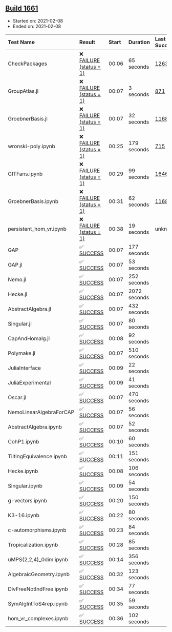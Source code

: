 ## [Build 1661](https://oscarci.mathematik.uni-kl.de/job/oscar-stable/1661/)

* Started on: 2021-02-08
* Ended on: 2021-02-08

| Test Name    | Result | Start | Duration | Last Success | First Failure |
|:-------------|:-------|:------|:---------|:-------------|:--------------|
| CheckPackages | ❌ [FAILURE (status = 1)](https://oscarci.mathematik.uni-kl.de/job/oscar-stable/1661/artifact/logs/build-1661/CheckPackages.log) | 00:06 | 65 seconds | [1263](https://oscarci.mathematik.uni-kl.de/job/oscar-stable/1263/) | [1264](https://oscarci.mathematik.uni-kl.de/job/oscar-stable/1264/) |
| GroupAtlas.jl | ❌ [FAILURE (status = 1)](https://oscarci.mathematik.uni-kl.de/job/oscar-stable/1661/artifact/logs/build-1661/GroupAtlas.jl.log) | 00:07 | 3 seconds | [871](https://oscarci.mathematik.uni-kl.de/job/oscar-stable/871/) | [872](https://oscarci.mathematik.uni-kl.de/job/oscar-stable/872/) |
| GroebnerBasis.jl | ❌ [FAILURE (status = 1)](https://oscarci.mathematik.uni-kl.de/job/oscar-stable/1661/artifact/logs/build-1661/GroebnerBasis.jl.log) | 00:07 | 32 seconds | [1168](https://oscarci.mathematik.uni-kl.de/job/oscar-stable/1168/) | [1169](https://oscarci.mathematik.uni-kl.de/job/oscar-stable/1169/) |
| wronski-poly.ipynb | ❌ [FAILURE (status = 1)](https://oscarci.mathematik.uni-kl.de/job/oscar-stable/1661/artifact/logs/build-1661/wronski-poly.ipynb.log) | 00:25 | 179 seconds | [715](https://oscarci.mathematik.uni-kl.de/job/oscar-stable/715/) | [716](https://oscarci.mathematik.uni-kl.de/job/oscar-stable/716/) |
| GITFans.ipynb | ❌ [FAILURE (status = 1)](https://oscarci.mathematik.uni-kl.de/job/oscar-stable/1661/artifact/logs/build-1661/GITFans.ipynb.log) | 00:29 | 99 seconds | [1646](https://oscarci.mathematik.uni-kl.de/job/oscar-stable/1646/) | [1647](https://oscarci.mathematik.uni-kl.de/job/oscar-stable/1647/) |
| GroebnerBasis.ipynb | ❌ [FAILURE (status = 1)](https://oscarci.mathematik.uni-kl.de/job/oscar-stable/1661/artifact/logs/build-1661/GroebnerBasis.ipynb.log) | 00:31 | 62 seconds | [1168](https://oscarci.mathematik.uni-kl.de/job/oscar-stable/1168/) | [1169](https://oscarci.mathematik.uni-kl.de/job/oscar-stable/1169/) |
| persistent_hom_vr.ipynb | ❌ [FAILURE (status = 1)](https://oscarci.mathematik.uni-kl.de/job/oscar-stable/1661/artifact/logs/build-1661/persistent_hom_vr.ipynb.log) | 00:38 | 19 seconds | unknown | unknown |
| GAP | ✅ [SUCCESS](https://oscarci.mathematik.uni-kl.de/job/oscar-stable/1661/artifact/logs/build-1661/GAP.log) | 00:07 | 177 seconds |  |  |
| GAP.jl | ✅ [SUCCESS](https://oscarci.mathematik.uni-kl.de/job/oscar-stable/1661/artifact/logs/build-1661/GAP.jl.log) | 00:07 | 53 seconds |  |  |
| Nemo.jl | ✅ [SUCCESS](https://oscarci.mathematik.uni-kl.de/job/oscar-stable/1661/artifact/logs/build-1661/Nemo.jl.log) | 00:07 | 252 seconds |  |  |
| Hecke.jl | ✅ [SUCCESS](https://oscarci.mathematik.uni-kl.de/job/oscar-stable/1661/artifact/logs/build-1661/Hecke.jl.log) | 00:07 | 2072 seconds |  |  |
| AbstractAlgebra.jl | ✅ [SUCCESS](https://oscarci.mathematik.uni-kl.de/job/oscar-stable/1661/artifact/logs/build-1661/AbstractAlgebra.jl.log) | 00:07 | 432 seconds |  |  |
| Singular.jl | ✅ [SUCCESS](https://oscarci.mathematik.uni-kl.de/job/oscar-stable/1661/artifact/logs/build-1661/Singular.jl.log) | 00:07 | 80 seconds |  |  |
| CapAndHomalg.jl | ✅ [SUCCESS](https://oscarci.mathematik.uni-kl.de/job/oscar-stable/1661/artifact/logs/build-1661/CapAndHomalg.jl.log) | 00:08 | 92 seconds |  |  |
| Polymake.jl | ✅ [SUCCESS](https://oscarci.mathematik.uni-kl.de/job/oscar-stable/1661/artifact/logs/build-1661/Polymake.jl.log) | 00:07 | 510 seconds |  |  |
| JuliaInterface | ✅ [SUCCESS](https://oscarci.mathematik.uni-kl.de/job/oscar-stable/1661/artifact/logs/build-1661/JuliaInterface.log) | 00:09 | 22 seconds |  |  |
| JuliaExperimental | ✅ [SUCCESS](https://oscarci.mathematik.uni-kl.de/job/oscar-stable/1661/artifact/logs/build-1661/JuliaExperimental.log) | 00:09 | 41 seconds |  |  |
| Oscar.jl | ✅ [SUCCESS](https://oscarci.mathematik.uni-kl.de/job/oscar-stable/1661/artifact/logs/build-1661/Oscar.jl.log) | 00:07 | 470 seconds |  |  |
| NemoLinearAlgebraForCAP | ✅ [SUCCESS](https://oscarci.mathematik.uni-kl.de/job/oscar-stable/1661/artifact/logs/build-1661/NemoLinearAlgebraForCAP.log) | 00:07 | 56 seconds |  |  |
| AbstractAlgebra.ipynb | ✅ [SUCCESS](https://oscarci.mathematik.uni-kl.de/job/oscar-stable/1661/artifact/logs/build-1661/AbstractAlgebra.ipynb.log) | 00:07 | 52 seconds |  |  |
| CohP1.ipynb | ✅ [SUCCESS](https://oscarci.mathematik.uni-kl.de/job/oscar-stable/1661/artifact/logs/build-1661/CohP1.ipynb.log) | 00:10 | 60 seconds |  |  |
| TiltingEquivalence.ipynb | ✅ [SUCCESS](https://oscarci.mathematik.uni-kl.de/job/oscar-stable/1661/artifact/logs/build-1661/TiltingEquivalence.ipynb.log) | 00:11 | 151 seconds |  |  |
| Hecke.ipynb | ✅ [SUCCESS](https://oscarci.mathematik.uni-kl.de/job/oscar-stable/1661/artifact/logs/build-1661/Hecke.ipynb.log) | 00:08 | 106 seconds |  |  |
| Singular.ipynb | ✅ [SUCCESS](https://oscarci.mathematik.uni-kl.de/job/oscar-stable/1661/artifact/logs/build-1661/Singular.ipynb.log) | 00:09 | 54 seconds |  |  |
| g-vectors.ipynb | ✅ [SUCCESS](https://oscarci.mathematik.uni-kl.de/job/oscar-stable/1661/artifact/logs/build-1661/g-vectors.ipynb.log) | 00:20 | 150 seconds |  |  |
| K3-16.ipynb | ✅ [SUCCESS](https://oscarci.mathematik.uni-kl.de/job/oscar-stable/1661/artifact/logs/build-1661/K3-16.ipynb.log) | 00:22 | 80 seconds |  |  |
| c-automorphisms.ipynb | ✅ [SUCCESS](https://oscarci.mathematik.uni-kl.de/job/oscar-stable/1661/artifact/logs/build-1661/c-automorphisms.ipynb.log) | 00:23 | 84 seconds |  |  |
| Tropicalization.ipynb | ✅ [SUCCESS](https://oscarci.mathematik.uni-kl.de/job/oscar-stable/1661/artifact/logs/build-1661/Tropicalization.ipynb.log) | 00:28 | 85 seconds |  |  |
| uMPS(2,2,4)_0dim.ipynb | ✅ [SUCCESS](https://oscarci.mathematik.uni-kl.de/job/oscar-stable/1661/artifact/logs/build-1661/uMPS-2-2-4-_0dim.ipynb.log) | 00:14 | 356 seconds |  |  |
| AlgebraicGeometry.ipynb | ✅ [SUCCESS](https://oscarci.mathematik.uni-kl.de/job/oscar-stable/1661/artifact/logs/build-1661/AlgebraicGeometry.ipynb.log) | 00:32 | 123 seconds |  |  |
| DivFreeNotIndFree.ipynb | ✅ [SUCCESS](https://oscarci.mathematik.uni-kl.de/job/oscar-stable/1661/artifact/logs/build-1661/DivFreeNotIndFree.ipynb.log) | 00:34 | 77 seconds |  |  |
| SymAlgIntToS4rep.ipynb | ✅ [SUCCESS](https://oscarci.mathematik.uni-kl.de/job/oscar-stable/1661/artifact/logs/build-1661/SymAlgIntToS4rep.ipynb.log) | 00:35 | 59 seconds |  |  |
| hom_vr_complexes.ipynb | ✅ [SUCCESS](https://oscarci.mathematik.uni-kl.de/job/oscar-stable/1661/artifact/logs/build-1661/hom_vr_complexes.ipynb.log) | 00:36 | 102 seconds |  |  |
